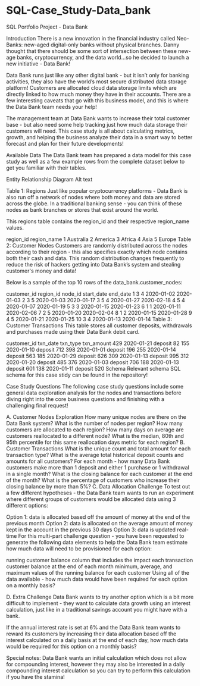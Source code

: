 # SQL-Case_Study-Data_bank
SQL Portfolio Project - Data Bank

Introduction
There is a new innovation in the financial industry called Neo-Banks: new-aged digital-only banks without physical branches. Danny thought that there should be some sort of intersection between these new-age banks, cryptocurrency, and the data world…so he decided to launch a new initiative - Data Bank!

Data Bank runs just like any other digital bank - but it isn’t only for banking activities, they also have the world’s most secure distributed data storage platform! Customers are allocated cloud data storage limits which are directly linked to how much money they have in their accounts. There are a few interesting caveats that go with this business model, and this is where the Data Bank team needs your help!

The management team at Data Bank wants to increase their total customer base - but also need some help tracking just how much data storage their customers will need. This case study is all about calculating metrics, growth, and helping the business analyze their data in a smart way to better forecast and plan for their future developments!

Available Data
The Data Bank team has prepared a data model for this case study as well as a few example rows from the complete dataset below to get you familiar with their tables.

Entity Relationship Diagram
Alt text

Table 1: Regions
Just like popular cryptocurrency platforms - Data Bank is also run off a network of nodes where both money and data are stored across the globe. In a traditional banking sense - you can think of these nodes as bank branches or stores that exist around the world.

This regions table contains the region_id and their respective region_name values.

region_id	region_name
1	Australia
2	America
3	Africa
4	Asia
5	Europe
Table 2: Customer Nodes
Customers are randomly distributed across the nodes according to their region - this also specifies exactly which node contains both their cash and data. This random distribution changes frequently to reduce the risk of hackers getting into Data Bank’s system and stealing customer's money and data!

Below is a sample of the top 10 rows of the data_bank.customer_nodes:

customer_id	region_id	node_id	start_date	end_date
1	3	4	2020-01-02	2020-01-03
2	3	5	2020-01-03	2020-01-17
3	5	4	2020-01-27	2020-02-18
4	5	4	2020-01-07	2020-01-19
5	3	3	2020-01-15	2020-01-23
6	1	1	2020-01-11	2020-02-06
7	2	5	2020-01-20	2020-02-04
8	1	2	2020-01-15	2020-01-28
9	4	5	2020-01-21	2020-01-25
10	3	4	2020-01-13	2020-01-14
Table 3: Customer Transactions
This table stores all customer deposits, withdrawals and purchases made using their Data Bank debit card.

customer_id	txn_date	txn_type	txn_amount
429	2020-01-21	deposit	82
155	2020-01-10	deposit	712
398	2020-01-01	deposit	196
255	2020-01-14	deposit	563
185	2020-01-29	deposit	626
309	2020-01-13	deposit	995
312	2020-01-20	deposit	485
376	2020-01-03	deposit	706
188	2020-01-13	deposit	601
138	2020-01-11	deposit	520
Schema
Relevant schema SQL schema for this case stidy can be found in the repository!

Case Study Questions
The following case study questions include some general data exploration analysis for the nodes and transactions before diving right into the core business questions and finishing with a challenging final request!

A. Customer Nodes Exploration
How many unique nodes are there on the Data Bank system?
What is the number of nodes per region?
How many customers are allocated to each region?
How many days on average are customers reallocated to a different node?
What is the median, 80th and 95th percentile for this same reallocation days metric for each region?
B. Customer Transactions
What is the unique count and total amount for each transaction type?
What is the average total historical deposit counts and amounts for all customers?
For each month - how many Data Bank customers make more than 1 deposit and either 1 purchase or 1 withdrawal in a single month?
What is the closing balance for each customer at the end of the month?
What is the percentage of customers who increase their closing balance by more than 5%?
C. Data Allocation Challenge
To test out a few different hypotheses - the Data Bank team wants to run an experiment where different groups of customers would be allocated data using 3 different options:

Option 1: data is allocated based off the amount of money at the end of the previous month
Option 2: data is allocated on the average amount of money kept in the account in the previous 30 days
Option 3: data is updated real-time
For this multi-part challenge question - you have been requested to generate the following data elements to help the Data Bank team estimate how much data will need to be provisioned for each option:

running customer balance column that includes the impact each transaction
customer balance at the end of each month
minimum, average, and maximum values of the running balance for each customer
Using all of the data available - how much data would have been required for each option on a monthly basis?

D. Extra Challenge
Data Bank wants to try another option which is a bit more difficult to implement - they want to calculate data growth using an interest calculation, just like in a traditional savings account you might have with a bank.

If the annual interest rate is set at 6% and the Data Bank team wants to reward its customers by increasing their data allocation based off the interest calculated on a daily basis at the end of each day, how much data would be required for this option on a monthly basis?

Special notes:
Data Bank wants an initial calculation which does not allow for compounding interest, however they may also be interested in a daily compounding interest calculation so you can try to perform this calculation if you have the stamina!
